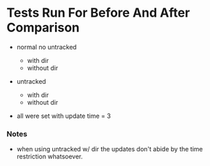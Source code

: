 # Tests Run For Before And After Comparison  

+ normal no untracked
    + with dir 
    + without dir
+ untracked
    + with dir 
    + without dir

+ all were set with update time = 3

### Notes

+ when using untracked w/ dir the updates don't abide by the time restriction 
  whatsoever. 

